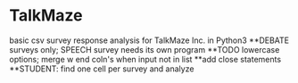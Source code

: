 # TalkMaze
basic csv survey response analysis for TalkMaze Inc. in Python3
**DEBATE surveys only; SPEECH survey needs its own program
**TODO lowercase options; merge w end coln's when input not in list 
**add close statements
**STUDENT: find one cell per survey and analyze

